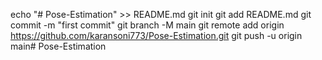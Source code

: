 echo "# Pose-Estimation" >> README.md
git init
git add README.md
git commit -m "first commit"
git branch -M main
git remote add origin https://github.com/karansoni773/Pose-Estimation.git
git push -u origin main# Pose-Estimation

